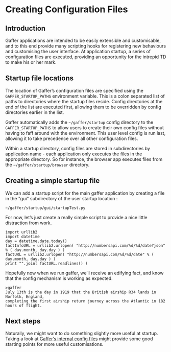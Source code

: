Creating Configuration Files
============================

Introduction
------------

Gaffer applications are intended to be easily extensible and customisable, and to this end provide many scripting hooks for registering new behaviours and customising the user interface. At application startup, a series of configuration files are executed, providing an opportunity for the intrepid TD to make his or her mark.

Startup file locations
----------------------

The location of Gaffer’s configuration files are specified using the `GAFFER_STARTUP_PATHS` environment variable. This is a colon separated list of paths to directories where the startup files reside. Config directories at the end of the list are executed first, allowing them to be overridden by config directories earlier in the list.

Gaffer automatically adds the `~/gaffer/startup` config directory to the `GAFFER_STARTUP_PATHS` to allow users to create their own config files without having to faff around with the environment. This user level config is run last, allowing it to take precedence over all other configuration files.

Within a startup directory, config files are stored in subdirectories by application name - each application only executes the files in the appropriate directory. So for instance, the browser app executes files from the `~/gaffer/startup/browser` directory.

Creating a simple startup file
------------------------------

We can add a startup script for the main gaffer application by creating a file in the "gui" subdirectory of the user startup location :

`~/gaffer/startup/gui/startupTest.py`


For now, let’s just create a really simple script to provide a nice little distraction from work.

```
import urllib2
import datetime
day = datetime.date.today()
factInfoURL = urllib2.urlopen( "http://numbersapi.com/%d/%d/date?json" % ( day.month, day.day ) )
factURL = urllib2.urlopen( "http://numbersapi.com/%d/%d/date" % ( day.month, day.day ) )
print "".join( factURL.readlines() )
```

Hopefully now when we run gaffer, we’ll receive an edifying fact, and know that the config mechanism is working as expected.

```
>gaffer
July 13th is the day in 1919 that the British airship R34 lands in Norfolk, England,
completing the first airship return journey across the Atlantic in 182 hours of flight.
```

Next steps
----------

Naturally, we might want to do something slightly more useful at startup. Taking a look at [Gaffer’s internal config
files][1] might provide some good starting points for more useful customisations.

[1]: https://github.com/ImageEngine/gaffer/tree/!GAFFER_VERSION!/startup/gui
